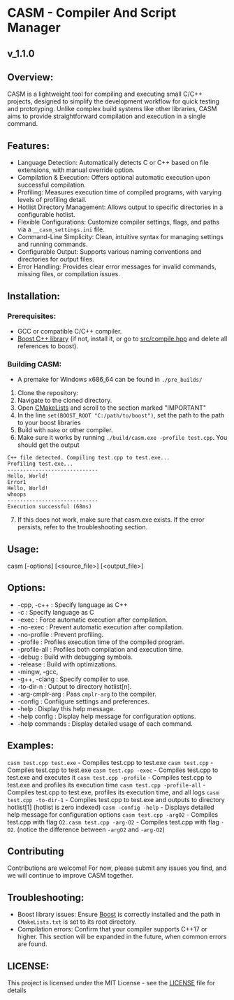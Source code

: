 # CASM - Compiler And Script Manager
## v_1.1.0

## Overview:
CASM is a lightweight tool for compiling and executing small C/C++ projects, designed to simplify the development
workflow for quick testing and prototyping. Unlike complex build systems like other libraries, CASM aims to provide
straightforward compilation and execution in a single command.

## Features:
- Language Detection: Automatically detects C or C++ based on file extensions, with manual override option.
- Compilation & Execution: Offers optional automatic execution upon successful compilation.
- Profiling: Measures execution time of compiled programs, with varying levels of profiling detail.
- Hotlist Directory Management: Allows output to specific directories in a configurable hotlist.
- Flexible Configurations: Customize compiler settings, flags, and paths via a `__casm_settings.ini` file.
- Command-Line Simplicity: Clean, intuitive syntax for managing settings and running commands.
- Configurable Output: Supports various naming conventions and directories for output files.
- Error Handling: Provides clear error messages for invalid commands, missing files, or compilation issues.

## Installation:
### Prerequisites:
- GCC or compatible C/C++ compiler.
- [Boost C++ library](https://www.boost.org/) (if not, install it, or go to [src/compile.hpp](src/compile.hpp) and delete all references to boost).
### Building CASM:
- A premake for Windows x686_64 can be found in `./pre_builds/`
1. Clone the repository:
2. Navigate to the cloned directory.
3. Open [CMakeLists](CMakeLists.txt) and scroll to the section marked "IMPORTANT"
4. In the line `set(BOOST_ROOT "C:/path/to/boost")`, set the path to the path to your boost libraries
5. Build with `make` or other compiler.
6. Make sure it works by running `./build/casm.exe -profile test.cpp`. You should get the output
```
C++ file detected. Compiling test.cpp to test.exe...
Profiling test.exe...
-----------------------------
Hello, World!
Error1
Hello, World!
whoops
-----------------------------
Execution successful (68ms)
```
7. If this does not work, make sure that casm.exe exists. If the error persists, refer to the troubleshooting section.

## Usage:
casm [-options] [\<source_file>] [\<output_file>]

## Options:
- -cpp, -c++     : Specify language as C++
- -c             : Specify language as C
- -exec          : Force automatic execution after compilation.
- -no-exec       : Prevent automatic execution after compilation.
- -no-profile    : Prevent profiling.
- -profile       : Profiles execution time of the compiled program.
- -profile-all   : Profiles both compilation and execution time.
- -debug         : Build with debugging symbols.
- -release       : Build with optimizations.
- -mingw, -gcc, 
- -g++, -clang   : Specify compiler to use.
- -to-dir-n      : Output to directory hotlist[n].
- -arg-cmplr-arg : Pass `cmplr-arg` to the compiler.
- -config        : Confiigure settings and preferences.
- -help          : Display this help message.
- -help config   : Display help message for configuration options.
- -help commands : Display detailed usage of each command.


## Examples:
`casm test.cpp test.exe` - Compiles test.cpp to test.exe
`casm test.cpp` - Compiles test.cpp to test.exe
`casm test.cpp -exec` - Compiles test.cpp to test.exe and executes it
`casm test.cpp -profile` - Compiles test.cpp to test.exe and profiles its execution time
`casm test.cpp -profile-all` - Compiles test.cpp to test.exe, profiles its execution time, and all logs
`casm test.cpp -to-dir-1` - Compiles test.cpp to test.exe and outputs to directory hotlist[1] (hotlist is zero indexed)
`casm -config -help` - Displays detailed help message for configuration options
`casm test.cpp -argO2` - Compiles test.cpp with flag `O2`.
`casm test.cpp -arg-O2` - Compiles test.cpp with flag `-O2`. (notice the difference between `-argO2` and `-arg-O2`)

## Contributing
Contributions are welcome! For now, please submit any issues you find, and we will continue to improve CASM together.

## Troubleshooting:
- Boost library issues: Ensure [Boost](https://www.boost.org/) is correctly installed and the path in `CMakeLists.txt` is set to its root directory.
- Compilation errors: Confirm that your compiler supports C++17 or higher.
This section will be expanded in the future, when common errors are found.

## LICENSE:
This project is licensed under the MIT License - see the [LICENSE](LICENSE) file for details
